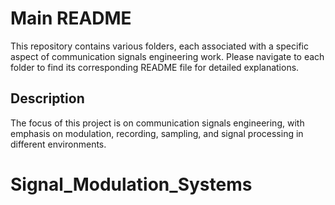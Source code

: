 # Main README

This repository contains various folders, each associated with a specific aspect of communication signals engineering work. Please navigate to each folder to find its corresponding README file for detailed explanations.

## Description
The focus of this project is on communication signals engineering, with emphasis on modulation, recording, sampling, and signal processing in different environments.

# Signal_Modulation_Systems
